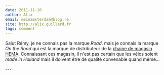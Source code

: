 ```yaml
---
date: 2011-11-10
author: Alix
email: meinamsterdam@blog.re
site: http://alix.guillard.fr
tags: comment
---
```


<p>Salut Rémy, je ne connais pas la marque <i>Road</i>. mais je connais la marque <i>On the Road</i> qui est la marque de distributeur de la <a href="http://blog.re/me-in-amsterdam/index.php/le-design-c-est-hema">chaine de magasin HEMA</a>. Connaissant ces magasin, il n'est pas certain que les vélos soient <i>made in Holland</i> mais il doivent être de qualité convenable quand même...
</p>
---